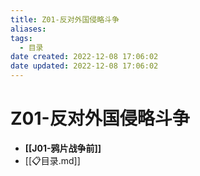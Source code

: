 ```yaml
---
title: Z01-反对外国侵略斗争
aliases:
tags:
  - 目录
date created: 2022-12-08 17:06:02
date updated: 2022-12-08 17:06:02
---
```


# Z01-反对外国侵略斗争

- **[[J01-鸦片战争前]]**
- [[📋目录.md]]
